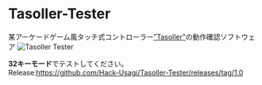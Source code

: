 # Tasoller-Tester
某アーケードゲーム風タッチ式コントローラー[”Tasoller"](https://www.dj-dao.com/jp/tasoller)の動作確認ソフトウェア
![Tasoller Tester](https://user-images.githubusercontent.com/40888604/127645565-5daac78f-dca7-4329-bc59-67fb74af0189.png)

**32キーモード**でテストしてください。  
Release:https://github.com/Hack-Usagi/Tasoller-Tester/releases/tag/1.0
